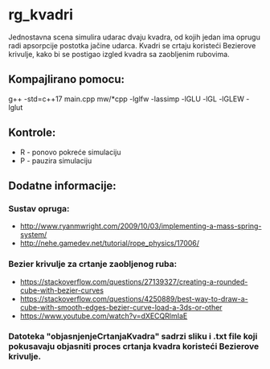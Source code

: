 # rg_kvadri
Jednostavna scena simulira udarac dvaju kvadra, od kojih jedan ima oprugu radi apsorpcije postotka jačine udarca.
Kvadri se crtaju koristeći Bezierove krivulje, kako bi se postigao izgled kvadra sa zaobljenim rubovima.

## Kompajlirano pomocu:
g++ -std=c++17 main.cpp mw/*cpp -lglfw -lassimp -lGLU -lGL -lGLEW -lglut

## Kontrole:
- R - ponovo pokreće simulaciju
- P - pauzira simulaciju


## Dodatne informacije:

### Sustav opruga:
- http://www.ryanmwright.com/2009/10/03/implementing-a-mass-spring-system/
- http://nehe.gamedev.net/tutorial/rope_physics/17006/

### Bezier krivulje za crtanje zaobljenog ruba:
- https://stackoverflow.com/questions/27139327/creating-a-rounded-cube-with-bezier-curves
- https://stackoverflow.com/questions/4250889/best-way-to-draw-a-cube-with-smooth-edges-bezier-curve-load-a-3ds-or-other
- https://www.youtube.com/watch?v=dXECQRlmIaE

### Datoteka "objasnjenjeCrtanjaKvadra" sadrzi sliku i .txt file koji pokusavaju objasniti proces crtanja kvadra koristeći Bezierove krivulje.
